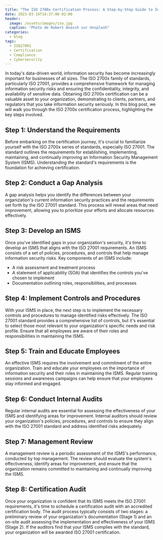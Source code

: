 ```yaml
---
title: "The ISO 2700x Certification Process: A Step-by-Step Guide to Information Security Management"
date: 2023-03-16T14:37:00-02:00
header:
  image: /assets/images/iso.jpg
  caption: "Photo de Robert Anasch sur Unsplash"
categories:
  - blog
tags:
  - ISO27001
  - Certification
  - Compliance
  - Cybersecurity
---
```


In today's data-driven world, information security has become increasingly important for businesses of all sizes. The ISO 2700x family of standards, particularly ISO 27001, provides a comprehensive framework for managing information security risks and ensuring the confidentiality, integrity, and availability of sensitive data. Obtaining ISO 2700x certification can be a valuable asset to your organization, demonstrating to clients, partners, and regulators that you take information security seriously. In this blog post, we will walk you through the ISO 2700x certification process, highlighting the key steps involved.

## Step 1: Understand the Requirements

Before embarking on the certification journey, it's crucial to familiarize yourself with the ISO 2700x series of standards, especially ISO 27001. The standard outlines the requirements for establishing, implementing, maintaining, and continually improving an Information Security Management System (ISMS). Understanding the standard's requirements is the foundation for achieving certification.

## Step 2: Conduct a Gap Analysis

A gap analysis helps you identify the differences between your organization's current information security practices and the requirements set forth by the ISO 27001 standard. This process will reveal areas that need improvement, allowing you to prioritize your efforts and allocate resources effectively.

## Step 3: Develop an ISMS

Once you've identified gaps in your organization's security, it's time to develop an ISMS that aligns with the ISO 27001 requirements. An ISMS consists of a set of policies, procedures, and controls that help manage information security risks. Key components of an ISMS include:

- A risk assessment and treatment process
- A statement of applicability (SOA) that identifies the controls you've chosen to implement
- Documentation outlining roles, responsibilities, and processes

## Step 4: Implement Controls and Procedures

With your ISMS in place, the next step is to implement the necessary controls and procedures to manage identified risks effectively. The ISO 27001 standard provides a comprehensive list of controls, but it's essential to select those most relevant to your organization's specific needs and risk profile. Ensure that all employees are aware of their roles and responsibilities in maintaining the ISMS.

## Step 5: Train and Educate Employees

An effective ISMS requires the involvement and commitment of the entire organization. Train and educate your employees on the importance of information security and their roles in maintaining the ISMS. Regular training sessions and awareness campaigns can help ensure that your employees stay informed and engaged.

## Step 6: Conduct Internal Audits

Regular internal audits are essential for assessing the effectiveness of your ISMS and identifying areas for improvement. Internal auditors should review your organization's policies, procedures, and controls to ensure they align with the ISO 27001 standard and address identified risks adequately.

## Step 7: Management Review

A management review is a periodic assessment of the ISMS's performance, conducted by top management. The review should evaluate the system's effectiveness, identify areas for improvement, and ensure that the organization remains committed to maintaining and continually improving the ISMS.

## Step 8: Certification Audit

Once your organization is confident that its ISMS meets the ISO 27001 requirements, it's time to schedule a certification audit with an accredited certification body. The audit process typically consists of two stages: a preliminary review of your organization's documentation (Stage 1) and an on-site audit assessing the implementation and effectiveness of your ISMS (Stage 2). If the auditors find that your ISMS complies with the standard, your organization will be awarded ISO 27001 certification.